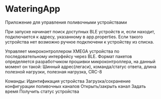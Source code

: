 # WateringApp
Приложение для управления поливочными устройствами

При запуске начинает поиск доступных BLE устройств и, если находит, подключается к адресу, указанному в app.properties. 
Если такого устройства нет возможно ручное подключени к устройству из списка.

Управляет микроконтроллером XMEGA устройства по последовательному интерфейсу через BLE.
Формат пакетов определяется разработчиком прошивки микроконтроллера, на данный момент он такой:
Шинный адрес(легаси), команда/статус ответа, длина полезной нагрузки, полезная нагрузка, CRC-8

Команды:
Идентификация устройства
Загрузка/сохранение конфигурации поливочных каналов
Открыть/закрыть канал
Задать время
Получить статус устройства
